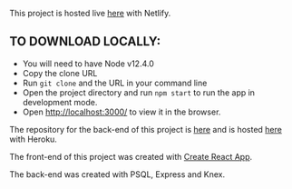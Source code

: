 This project is hosted live [here](https://northcoders-news-jazz.netlify.com/) with Netlify.

## TO DOWNLOAD LOCALLY:

- You will need to have Node v12.4.0
- Copy the clone URL
- Run `git clone` and the URL in your command line
- Open the project directory and run `npm start` to run the app in development mode.
- Open [http://localhost:3000/](http://localhost:3000) to view it in the browser.

The repository for the back-end of this project is [here](https://github.com/jasminechatfield/be-nc-news) and is hosted [here](https://nc-news-app-jazz.herokuapp.com/api) with Heroku.

The front-end of this project was created with [Create React App](https://github.com/facebook/create-react-app).

The back-end was created with PSQL, Express and Knex.
